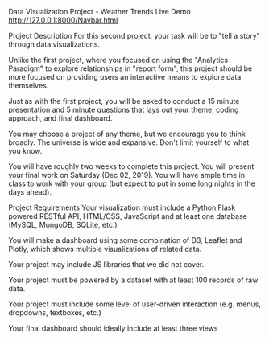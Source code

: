 Data Visualization Project - Weather Trends
Live Demo
http://127.0.0.1:8000/Navbar.html

Project Description
For this second project, your task will be to "tell a story" through data visualizations.

Unlike the first project, where you focused on using the "Analytics Paradigm" to explore relationships in "report form", this project should be more focused on providing users an interactive means to explore data themselves.

Just as with the first project, you will be asked to conduct a 15 minute presentation and 5 minute questions that lays out your theme, coding approach, and final dashboard.

You may choose a project of any theme, but we encourage you to think broadly. The universe is wide and expansive. Don't limit yourself to what you know.

You will have roughly two weeks to complete this project. You will present your final work on Saturday (Dec 02, 2019). You will have ample time in class to work with your group (but expect to put in some long nights in the days ahead).

Project Requirements
Your visualization must include a Python Flask powered RESTful API, HTML/CSS, JavaScript and at least one database (MySQL, MongoDB, SQLite, etc.)

You will make a dashboard using some combination of D3, Leaflet and Plotly, which shows multiple visualizations of related data.

Your project may include JS libraries that we did not cover.

Your project must be powered by a dataset with at least 100 records of raw data.

Your project must include some level of user-driven interaction (e.g. menus, dropdowns, textboxes, etc.)

Your final dashboard should ideally include at least three views

